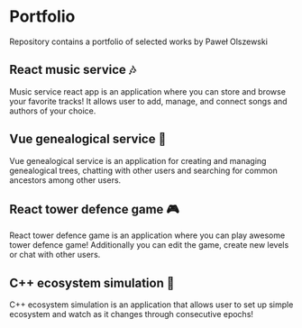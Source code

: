 # Portfolio

Repository contains a portfolio of selected works by Paweł Olszewski

## React music service 🎶

Music service react app is an application where you can store and browse your favorite tracks! It allows user to add, manage, and connect songs and authors of your choice.

## Vue genealogical service 🌳

Vue genealogical service is an application for creating and managing genealogical trees, chatting with other users and searching for common ancestors among other users.

## React tower defence game 🎮

React tower defence game is an application where you can play awesome tower defence game! Additionally you can edit the game, create new levels or chat with other users.

## C++ ecosystem simulation 🐑

C++ ecosystem simulation is an application that allows user to set up simple ecosystem and watch as it changes through consecutive epochs!
